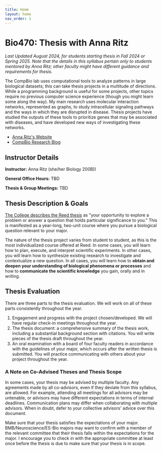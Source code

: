 ```yaml
---
title: Home
layout: home
nav_order: 1
---
```


# Bio470: Thesis with Anna Ritz
_Last Updated August 2024, for students starting thesis in Fall 2024 or Spring 2025. Note that the details in this syllabus pertain only to students mentored by Anna Ritz; other faculty might have different guidance and requirements for thesis._

The CompBio lab uses computational tools to analyze patterns in large biological datasets; this can take thesis projects in a multitude of directions.  While a programming background is useful for some projects, other topics require no previous computer science experience (though you might learn some along the way). My main research uses molecular interaction networks, represented as graphs, to study intracellular signaling pathways and the ways in which they are disrupted in disease.  Thesis projects have studied the outputs of these tools to prioritize genes that may be associated with diseases, and have developed new ways of investigating these networks.  

- [Anna Ritz's Website](https://www.reed.edu/biology/ritz/)
- [CompBio Research Blog](https://blogs.reed.edu/compbio/)

## Instructor Details

**Instructor:** Anna Ritz (she/her Biology 200B))

**General Office Hours:** TBD

**Thesis & Group Meetings:** TBD

## Thesis Description & Goals

[The College describes the Reed thesis](https://www.reed.edu/academics/thesis.html) as "your opportunity to explore a problem or answer a question that holds particular significance to you."  This is manifested as a year-long, two-unit course where you pursue a biological question relevant to your major.  

The nature of the thesis project varies from student to student, as this is the most individualized course offered at Reed. In some cases, you will learn how to plan, execute, and interpret scientific experiments. In other cases, you will learn how to synthesize existing research to investigate and contextualize a new question. In all cases, you will learn how to **obtain and deepen your understanding of biological phenomena or processes** and how to **communicate the scientific knowledge** you gain, orally and in writing.  

## Thesis Evaluation

There are three parts to the thesis evaluation. We will work on all of these parts consistently throughout the year.

1. Engagement and progress with the project chosen/developed. We will have regular check-in meetings throughout the year.
2. The thesis document: a comprehensive summary of the thesis work, including a substantial background section with citations. You will write pieces of the thesis draft throughout the year.
3. An oral examination with a board of four faculty readers in accordance with the guidelines of your major, which occurs after the written thesis is submitted. You will practice communicating with others about your project throughout the year. 


### A Note on Co-Advised Theses and Thesis Scope
In some cases, your thesis may be advised by multiple faculty.  Any agreements made by all co-advisors, even if they deviate from this syllabus, are allowed.  For example, attending all meetings for all advisors may be untenable, or advisors may have different expectations in terms of internal deadlines.  Communication plans may differ when collaborating with multiple advisors.  When in doubt, defer to your collective advisors' advice over this document.  

Make sure that your thesis satisfies the expectations of your major.  BMB/Neuroscience/ES-Bio majors may want to confirm with a member of the relevant committee that their thesis falls within the expectations for the major. I encourage you to check in with the appropriate committee at least once before the thesis is due to make sure that your thesis is in scope.

